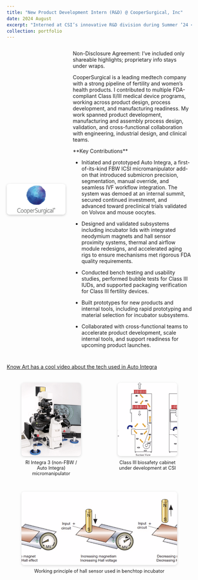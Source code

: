 ```yaml
---
title: "New Product Development Intern (R&D) @ CooperSurgical, Inc"
date: 2024 August
excerpt: "Interned at CSI’s innovative R&D division during Summer ’24 <img src='/images/csi.jpg' alt='CSI Logo' height='12' style='vertical-align: middle;'>"
collection: portfolio
---
```


<div style="display: flex; align-items: center; gap: 20px; margin-bottom: 2em;">
  <img src="/images/csi.jpg" alt="CSI Logo" style="width: 160px; height: auto; border-radius: 8px; box-shadow: 0 2px 6px rgba(0,0,0,0.2);">
  <div>
    <p>
      Non-Disclosure Agreement: I’ve included only shareable highlights; proprietary info stays under wraps.
    </p>
    <p>
     CooperSurgical is a leading medtech company with a strong pipeline of fertility and women’s health products. I contributed to multiple FDA-compliant Class II/III medical device programs, working across product design, process development, and manufacturing readiness. My work spanned product development, manufacturing and assembly process design, validation, and cross-functional collaboration with engineering, industrial design, and clinical teams.
    </p>
    <p>
     **Key Contributions**

- Initiated and prototyped Auto Integra, a first-of-its-kind FBW ICSI micromanipulator add-on that introduced submicron precision, segmentation, manual override, and seamless IVF workflow integration. The system was demoed at an internal summit, secured continued investment, and advanced toward preclinical trials validated on Volvox and mouse oocytes.

- Designed and validated subsystems including incubator lids with integrated neodymium magnets and hall sensor proximity systems, thermal and airflow module redesigns, and accelerated aging rigs to ensure mechanisms met rigorous FDA quality requirements.

- Conducted bench testing and usability studies, performed bubble tests for Class III IUDs, and supported packaging verification for Class III fertility devices.

- Built prototypes for new products and internal tools, including rapid prototyping and material selection for incubator subsystems.

- Collaborated with cross-functional teams to accelerate product development, scale internal tools, and support readiness for upcoming product launches.
    </p>
  </div>
</div>

[Know Art has a cool video about the tech used in Auto Integra](https://www.youtube.com/watch?v=0GbrgwghUbM)

<div style="display: flex; justify-content: center; gap: 20px; margin-top: 1.5em; max-width: 800px; margin-left: auto; margin-right: auto;">
  <figure style="text-align: center; flex: 1;">
    <img src="/images/icsi.png" alt="RI Integra 3" style="height: 200px; width: 100%; object-fit: cover; border-radius: 8px; box-shadow: 0 2px 6px rgba(0,0,0,0.15);">
    <figcaption style="font-size: 0.9em; margin-top: 0.5em;">RI Integra 3 (non-FBW / Auto Integra) micromanipulator</figcaption>
  </figure>
  <figure style="text-align: center; flex: 1;">
    <img src="/images/Screenshot 2025-07-11 115207.png" alt="Biosafety Cabinet" style="height: 200px; width: 100%; object-fit: cover; border-radius: 8px; box-shadow: 0 2px 6px rgba(0,0,0,0.15);">
    <figcaption style="font-size: 0.9em; margin-top: 0.5em;">Class III biosafety cabinet under development at CSI</figcaption>
  </figure>
</div>

<div style="display: flex; justify-content: center; gap: 20px; margin-top: 1em; max-width: 800px; margin-left: auto; margin-right: auto;">
  <figure style="text-align: center; flex: 1;">
    <img src="/images/Screenshot 2025-07-11 115602.png" alt="Hall Sensor Working" style="height: 200px; width: 100%; object-fit: cover; border-radius: 8px; box-shadow: 0 2px 6px rgba(0,0,0,0.15);">
    <figcaption style="font-size: 0.9em; margin-top: 0.5em;">Working principle of hall sensor used in benchtop incubator</figcaption>
  </figure>
</div>
